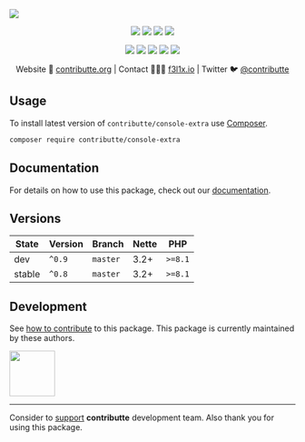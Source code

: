 ![](https://heatbadger.now.sh/github/readme/contributte/console-extra/)

<p align=center>
  <a href="https://github.com/contributte/console-extra/actions"><img src="https://badgen.net/github/checks/contributte/console-extra/master?cache=300"></a>
  <a href="https://coveralls.io/r/contributte/console-extra"><img src="https://badgen.net/coveralls/c/github/contributte/console-extra?cache=300"></a>
  <a href="https://packagist.org/packages/contributte/console-extra"><img src="https://badgen.net/packagist/dm/contributte/console-extra"></a>
  <a href="https://packagist.org/packages/contributte/console-extra"><img src="https://badgen.net/packagist/v/contributte/console-extra"></a>
</p>
<p align=center>
  <a href="https://packagist.org/packages/contributte/console-extra"><img src="https://badgen.net/packagist/php/contributte/console-extra"></a>
  <a href="https://github.com/contributte/console-extra"><img src="https://badgen.net/github/license/contributte/console-extra"></a>
  <a href="https://bit.ly/ctteg"><img src="https://badgen.net/badge/support/gitter/cyan"></a>
  <a href="https://bit.ly/cttfo"><img src="https://badgen.net/badge/support/forum/yellow"></a>
  <a href="https://contributte.org/partners.html"><img src="https://badgen.net/badge/sponsor/donations/F96854"></a>
</p>

<p align=center>
Website 🚀 <a href="https://contributte.org">contributte.org</a> | Contact 👨🏻‍💻 <a href="https://f3l1x.io">f3l1x.io</a> | Twitter 🐦 <a href="https://twitter.com/contributte">@contributte</a>
</p>

## Usage

To install latest version of `contributte/console-extra` use [Composer](https://getcomposer.org).

```bash
composer require contributte/console-extra
```

## Documentation

For details on how to use this package, check out our [documentation](.docs).

## Versions

| State       | Version | Branch   | Nette | PHP     |
|-------------|---------|----------|-------|---------|
| dev         | `^0.9`  | `master` | 3.2+  | `>=8.1` |
| stable      | `^0.8`  | `master` | 3.2+  | `>=8.1` |


## Development

See [how to contribute](https://contributte.org) to this package. This package is currently maintained by these authors.

<a href="https://github.com/f3l1x">
    <img width="80" height="80" src="https://avatars2.githubusercontent.com/u/538058?v=3&s=80">
</a>

-----

Consider to [support](https://contributte.org/partners) **contributte** development team.
Also thank you for using this package.
